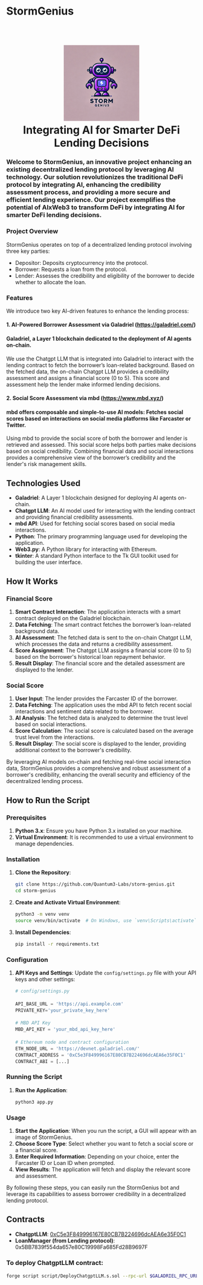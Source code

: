 # StormGenius

<h1 align="center">
  <br>
  <img src="stormgenius.png" alt="storm-genius" width="200"></a>
  <br>
Integrating AI for Smarter DeFi Lending Decisions  <br>
</h1>



### Welcome to StormGenius, an innovative project enhancing an existing decentralized lending protocol by leveraging AI technology. Our solution revolutionizes the traditional DeFi protocol by integrating AI, enhancing the credibility assessment process, and providing a more secure and efficient lending experience. Our project exemplifies the potential of AIxWeb3 to transform DeFi by integrating AI for smarter DeFi lending decisions.


### Project Overview
StormGenius operates on top of a decentralized lending protocol involving three key parties:

- Depositor: Deposits cryptocurrency into the protocol.
- Borrower: Requests a loan from the protocol.
- Lender: Assesses the credibility and eligibility of the borrower to decide whether to allocate the loan.

### Features
We introduce two key AI-driven features to enhance the lending process:

#### 1. AI-Powered Borrower Assessment via Galadriel (https://galadriel.com/)

#### Galadriel, a Layer 1 blockchain dedicated to the deployment of AI agents on-chain.

We use the Chatgpt LLM that is integrated into Galadriel to interact with the lending contract to fetch the borrower’s loan-related background. Based on the fetched data, the on-chain Chatgpt LLM provides a credibility assessment and assigns a financial score (0 to 5). This score and assessment help the lender make informed lending decisions.

#### 2. Social Score Assessment via mbd (https://www.mbd.xyz/)

#### mbd offers composable and simple-to-use AI models: Fetches social scores based on interactions on social media platforms like Farcaster or Twitter.

Using mbd to provide the social score of both the borrower and lender is retrieved and assessed.
This social score helps both parties make decisions based on social credibility. Combining financial data and social interactions provides a comprehensive view of the borrower’s credibility and the lender's risk management skills.

## Technologies Used

- **Galadriel**: A Layer 1 blockchain designed for deploying AI agents on-chain.
- **Chatgpt LLM**: An AI model used for interacting with the lending contract and providing financial credibility assessments.
- **mbd API**: Used for fetching social scores based on social media interactions.
- **Python**: The primary programming language used for developing the application.
- **Web3.py**: A Python library for interacting with Ethereum.
- **tkinter**: A standard Python interface to the Tk GUI toolkit used for building the user interface.

## How It Works

### Financial Score

1. **Smart Contract Interaction**: The application interacts with a smart contract deployed on the Galadriel blockchain.
2. **Data Fetching**: The smart contract fetches the borrower’s loan-related background data.
3. **AI Assessment**: The fetched data is sent to the on-chain Chatgpt LLM, which processes the data and returns a credibility assessment.
4. **Score Assignment**: The Chatgpt LLM assigns a financial score (0 to 5) based on the borrower's historical loan repayment behavior.
5. **Result Display**: The financial score and the detailed assessment are displayed to the lender.

### Social Score

1. **User Input**: The lender provides the Farcaster ID of the borrower.
2. **Data Fetching**: The application uses the mbd API to fetch recent social interactions and sentiment data related to the borrower.
3. **AI Analysis**: The fetched data is analyzed to determine the trust level based on social interactions.
4. **Score Calculation**: The social score is calculated based on the average trust level from the interactions.
5. **Result Display**: The social score is displayed to the lender, providing additional context to the borrower's credibility.

By leveraging AI models on-chain and fetching real-time social interaction data, StormGenius provides a comprehensive and robust assessment of a borrower's credibility, enhancing the overall security and efficiency of the decentralized lending process.

## How to Run the Script

### Prerequisites

1. **Python 3.x**: Ensure you have Python 3.x installed on your machine.
2. **Virtual Environment**: It is recommended to use a virtual environment to manage dependencies.

### Installation

1. **Clone the Repository**:
    ```bash
    git clone https://github.com/Quantum3-Labs/storm-genius.git
    cd storm-genius
    ```

2. **Create and Activate Virtual Environment**:
    ```bash
    python3 -m venv venv
    source venv/bin/activate  # On Windows, use `venv\Scripts\activate`
    ```

3. **Install Dependencies**:
    ```bash
    pip install -r requirements.txt
    ```

### Configuration

1. **API Keys and Settings**: Update the `config/settings.py` file with your API keys and other settings:
    ```python
    # config/settings.py

    API_BASE_URL = 'https://api.example.com'
    PRIVATE_KEY='your_private_key_here'

    # MBD API Key
    MBD_API_KEY = 'your_mbd_api_key_here'

    # Ethereum node and contract configuration
    ETH_NODE_URL = 'https://devnet.galadriel.com/'
    CONTRACT_ADDRESS = '0xC5e3F849996167E80CB7B224696dcAEA6e35F0C1'
    CONTRACT_ABI = [...]
    ```

### Running the Script

1. **Run the Application**:
    ```bash
    python3 app.py
    ```

### Usage

1. **Start the Application**: When you run the script, a GUI will appear with an image of StormGenius.
2. **Choose Score Type**: Select whether you want to fetch a social score or a financial score.
3. **Enter Required Information**: Depending on your choice, enter the Farcaster ID or Loan ID when prompted.
4. **View Results**: The application will fetch and display the relevant score and assessment.

By following these steps, you can easily run the StormGenius bot and leverage its capabilities to assess borrower credibility in a decentralized lending protocol.

## Contracts

- **ChatgptLLM**: [0xC5e3F849996167E80CB7B224696dcAEA6e35F0C1](https://explorer.galadriel.com/address/0xC5e3F849996167E80CB7B224696dcAEA6e35F0C1)
- **LoanManager (from Lending protocol)**: 0x5BB7839f554da657e80C19998Fa685Fd28B9697F

### To deploy ChatgptLLM contract:

```bash
forge script script/DeployChatgptLLM.s.sol --rpc-url $GALADRIEL_RPC_URL --private-key $PRIVATE_KEY --legacy --broadcast